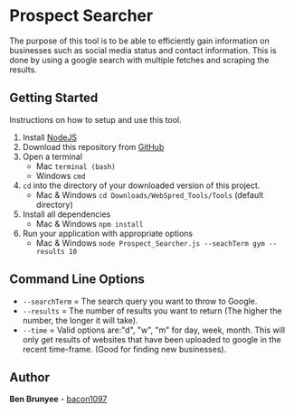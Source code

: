 # Prospect Searcher
The purpose of this tool is to be able to efficiently gain information on businesses such as social media status
and contact information. This is done by using a google search with multiple fetches and scraping the results.

## Getting Started
Instructions on how to setup and use this tool.

1. Install [NodeJS](https://nodejs.org/en/)
1. Download this repository from [GitHub]()
1. Open a terminal
    * Mac ```terminal (bash)```
    * Windows ```cmd```
1. ```cd``` into the directory of your downloaded version of this project.
    * Mac & Windows ```cd Downloads/WebSpred_Tools/Tools``` (default directory)
1. Install all dependencies
    * Mac & Windows ```npm install```
1. Run your application with appropriate options
    * Mac & Windows ```node Prospect_Searcher.js --seachTerm gym --results 10```

## Command Line Options

* ```--searchTerm``` = The search query you want to throw to Google.
* ```--results``` = The number of results you want to return (The higher the number, the longer it will take).
* ```--time``` = Valid options are:"d", "w", "m" for day, week, month. This will only get results of websites
that have been uploaded to google in the recent time-frame. (Good for finding new businesses).

## Author

**Ben Brunyee** - [bacon1097](https://github.com/bacon1097)